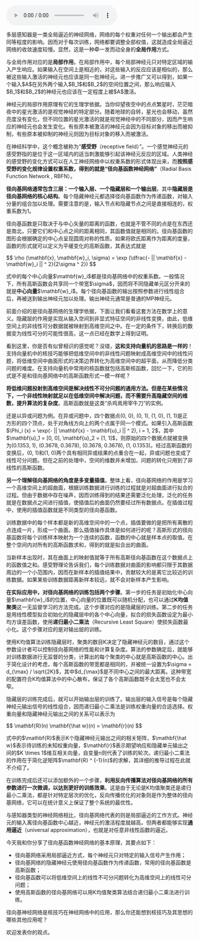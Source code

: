 <audio title="19 人工神经网络 _ 各人自扫门前雪：径向基函数神经网络" src="https://static001.geekbang.org/resource/audio/e1/50/e19c44c34afc86ae2e56238619b96d50.mp3" controls="controls"></audio> 
<p>多层感知器是一类全局逼近的神经网络，网络的每个权重对任何一个输出都会产生同等程度的影响。因而对于每次训练，网络都要调整全部权值，这就造成全局逼近网络的收敛速度较慢。显然，这是一种牵一发而动全身的<strong>全局作用</strong>方式。</p>
<p>与全局作用对应的是<strong>局部作用</strong>。在局部作用中，每个局部神经元只对特定区域的输入产生响应。如果输入在空间上是相近的，对这些输入的反应应该是相似的，那么被这些输入激活的神经元也应该是同一批神经元。进一步推广又可以得到，如果一个输入$A$在另外两个输入$B_1$和$B_2$的空间位置之间，那么响应输入$B_1$和$B_2$的神经元也应该在一定程度上被$A$激活。</p>
<p>神经元的局部作用原理有它的生理学依据。当你仰望夜空中的点点繁星时，茫茫暗夜中的星光激活的是视觉神经的特定部分。随着地球的自转，星光也会移动，虽然亮度没有变化，但不同位置的星光激活的就是视觉神经中的不同部分，因而产生响应的神经元也会发生变化。有些原本被激活的神经元会因为目标对象的移出而被抑制，有些原本被抑制的神经元则因为目标对象的移入而被激活。</p>
<p>在神经科学中，这个概念被称为“<strong>感受野</strong>（receptive field）”。一个感觉神经元的感受野指的是位于这一区域内的适当刺激能够引起该神经元反应的区域。人类神经的感受野的变化方式可以在人工神经网络中以权重系数的形式体现出来，而<strong>按照感受野的变化规律设置权重系数，得到的就是“径向基函数神经网络”</strong>（Radial Basis Function Network , RBFN）。</p>
<!-- [[[read_end]]] -->
<p><strong>径向基网络通常包含三层：一个输入层、一个隐藏层和一个输出层</strong>。其中<strong>隐藏层是径向基网络的核心结构</strong>。每个隐藏神经元都选择径向基函数作为传递函数，对输入分量的组合加以处理。需要注意的是，输入节点和隐藏节点之间是直接相连的，权重系数为1。</p>
<p>径向基函数是只取决于与中心矢量的距离的函数，也就是不管不同的点是在东西还是南北，只要它们和中心点之间的距离相同，其函数值就是相同的。径向基函数的图形会根据确定的中心点呈现圆周对称的性质。如果将欧氏距离作为距离的度量，函数的形式就可以定义为平缓变化的高斯函数，其表达式就是</p>
<p>$$ \rho (\mathbf{x}, \mathbf{w}_i, \sigma) = \exp (\dfrac{- || \mathbf{x} - \mathbf{w}_i || ^ 2}{2\sigma ^ 2}) $$ </p>
<p>式中的每个中心向量$\mathbf{w}_i$都是径向基网络中的权重系数。一般情况下，所有高斯函数会共享同一个带宽$\sigma$，因而将不同隐藏单元区分开来的就是<strong>中心向量</strong>$\mathbf{w}_i$。每个径向基函数的输出按照参数进行线性组合后，再被送到输出神经元加以处理。输出神经元通常是普通的MP神经元。</p>
<p>前面介绍的是径向基网络的生理学依据，下面让我们看看这套方法在数学上的意义。隐藏层的作用是实现从输入空间到非显式特征空间的非线性变换，由此，低维空间上的非线性可分数据就被映射到高维空间之中。在一定的条件下，转换后的数据变为线性可分的可能性很高，这一点已经在数学上得到证明。</p>
<p>看到这里，你是否有似曾相识的感觉呢？没错，<strong>这和支持向量机的思路是一样的</strong>！支持向量机中的核技巧能够把低维空间中的非线性问题映射成高维空间中的线性问题，将低维空间中曲面形式的决策边界转化为高维空间中的超平面，从而降低分类问题的难度。在支持向量机中常用的核函数就包括高斯核函数，回忆一下，它的形式是不是和径向基网络中的高斯函数形式一模一样呢？</p>
<p><strong>将低维问题投射到高维空间是解决线性不可分问题的通用方法。但是在某些情况下，一个非线性映射就足以在低维空间中解决问题，而不需要升高隐藏空间的维数，提升算法的复杂度</strong>。高斯函数就是这类“杀鸡焉用宰牛刀”的实例。</p>
<p>还是以异或问题为例。在异或问题中，四个数据点(0, 0), (0, 1), (1, 0), (1, 1)是正方形的四个顶点，处于对角线方向上的两个点属于同一个模式。如果引入高斯函数$\Phi_i (x) = \exp(- || \mathbf{x} - \mathbf{u}_i || ^ 2), i = 1, 2$，其中$\mathbf{u}_1 = [0, 0], \mathbf{u}_2 = [1, 1]$，则原始的四个数据点就被变换为(0.1353, 1), (0.3678, 0.3678), (0.3678, 0.3678), (1, 0.1353)。经过高斯函数的变换后，(0, 1)和(1, 0)两个具有相同异或结果的点重合在一起，异或问题也变成了线性可分问题。但在之前的处理中，空间的维数并未增加，问题的转化只用到了非线性的高斯函数。 </p>
<p><strong>另一个理解径向基网络的角度是多变量插值</strong>。整体上看，径向基网络的作用是学习一个高维空间上的超曲面，根据训练数据进行训练的过程就是对超曲面进行拟合的过程。但由于数据中存在噪声，因而训练得到的结果还需要泛化处理，泛化的任务就是在数据点之间进行插值，使插值后的曲面仍然要经过所有数据点。在插值过程中，使用的插值函数就是不同类型的径向基函数。</p>
<p>训练数据中的每个样本都是新的高维空间中的一个点，插值要做的是把所有离散的点连成一片，形成一个曲面。那么插值操作具体是如何进行的呢？高斯形式的径向基函数将每个训练样本映射为一个连续的函数，函数的中心就是样本点的取值。在整个空间内对所有的高斯函数求和，得到的就是拟合出的曲面。</p>
<p>当新样本出现时，其在曲面上的映射值就等于所有高斯径向基函数在这个数据点上的函数值之和。感受野理论告诉我们，每个训练数据对曲面的影响都只限于其数据周边的一个小范围内，因而在新样本的插值结果中，贡献较大的是离它比较近的训练数据。如果某些训练数据距离新样本较远，就不会对新样本产生影响。</p>
<p><strong>在实际应用中，对径向基网络的训练包括两个步骤</strong>。第一步的任务是初始化中心向量$\mathbf{w}_i$的位置，中心向量的位置既可以随机分配，也可以通过<strong>K均值聚类</strong>这一无监督学习的方法完成。这个步骤对应的是隐藏层的训练。第二步的任务是用线性模型拟合初始化的隐藏层中的各个中心向量，拟合的损失函数设定为最小均方误差函数，使用<strong>递归最小二乘法</strong>（Recursive Least Square）使损失函数最小化。这个步骤对应的是对输出层的训练。</p>
<p>使用K均值算法训练隐藏层时，聚类的数目K决定了隐藏神经元的数目，通过这个参数设计者可以控制径向基网络的性能和计算复杂度。算法的参数确定后，就能够对训练数据进行无监督的分类，计算出的每个聚类的中心就是高斯函数的中心。出于简化设计的考虑，每个高斯函数的带宽都是相同的，并被统一设置为$\sigma = d_{\max} / \sqrt{2K}$，其中$d_{\max}$是不同中心之间的最大距离。这种带宽的配置符合K均值算法中的中心散布，保证了各个高斯函数既不会太宽也不会太窄。</p>
<p>隐藏层的训练完成后，就可以开始输出层的训练了。输出层的输入信号是每个隐藏神经元输出信号的线性组合，因而递归最小二乘法是训练权重向量的合适选择。权重向量和隐藏神经元输出之间的关系可以表示为 </p>
<p>$$ \mathbf{R}(n) \mathbf{\hat w}(n) = \mathbf{r}(n) $$ </p>
<p>式中的$\mathbf{R}$表示K个隐藏神经元输出之间的相关矩阵，$\mathbf{\hat w}$表示待训练的未知权重向量，$\mathbf{r}$表示期望响应和隐藏单元输出之间的$K \times 1$维互相关向量，自变量n则代表了训练的轮次。递归最小二乘法的作用在于简化逆矩阵$\mathbf{R} ^ {-1}(n)$的求解，其详细的推导过程在此就不介绍了。</p>
<p>在训练完成后还可以添加额外的一个步骤，<strong>利用反向传播算法对径向基网络的所有参数进行一次微调，以达到更好的训练效果</strong>。这是由于无论是K均值聚类还是递归最小二乘法，都是针对特定层次的优化，反向传播优化的对象则是作为整体的径向基网络，它可以在统计意义上保证了整个系统的最优性。</p>
<p>与感知器类型的神经网络相比，径向基网络代表的则是局部逼近的工作方式。神经元的输入离径向基函数中心越近，神经元的激活程度就越高。但两者都能够实现<strong>通用逼近</strong>（universal approximation），也就是对任意非线性函数的逼近。</p>
<p>今天我和你分享了径向基函数神经网络的基本原理，其要点如下：</p>
<ul>
<li>径向基网络采用局部逼近方式，每个神经元只对特定的输入信号产生作用；</li>
<li>径向基网络的隐藏神经元使用径向基函数作为传递函数，常用的径向基函数是高斯函数；</li>
<li>径向基函数可以将低维空间上的线性不可分问题转化为高维空间上的线性可分问题；</li>
<li>使用高斯函数的径向基网络可以用K均值聚类算法结合递归最小二乘法进行训练。</li>
</ul>
<p>径向基神经网络是核技巧在神经网络中的应用，那么你还能想到核技巧及其思想的哪些其他应用呢？</p>
<p>欢迎发表你的观点。</p>
<p><img src="https://static001.geekbang.org/resource/image/12/1e/12b28b058ec981788aabe18881c5781e.jpg" alt=""></p>
<p></p>
